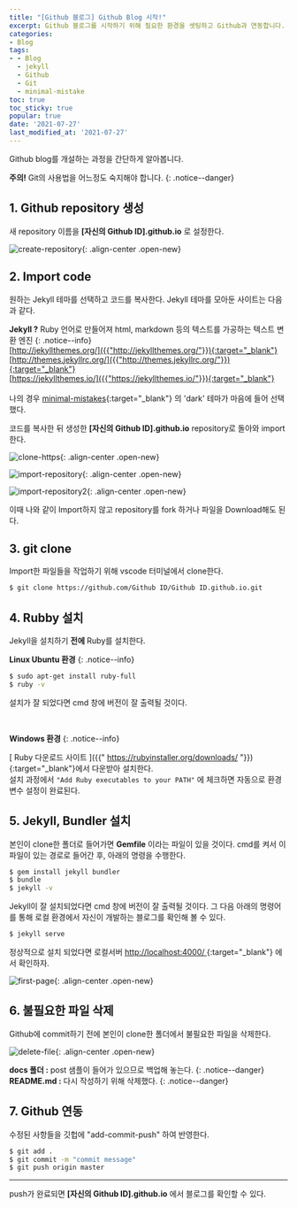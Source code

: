 ```yaml
---
title: "[Github 블로그] Github Blog 시작!"
excerpt: Github 블로그를 시작하기 위해 필요한 환경을 셋팅하고 Github과 연동합니다.
categories:
- Blog
tags:
- - Blog
  - jekyll
  - Github
  - Git
  - minimal-mistake
toc: true
toc_sticky: true
popular: true
date: '2021-07-27'
last_modified_at: '2021-07-27'
---
```


Github blog를 개설하는 과정을 간단하게 알아봅니다.

**주의!** Git의 사용법을 어느정도 숙지해야 합니다.
{: .notice--danger}

## 1. Github repository 생성
새 repository 이름을 **[자신의 Github ID].github.io** 로 설정한다.

![create-repository](https://user-images.githubusercontent.com/62803763/127294001-f4640a23-8c82-47b9-bb55-243c7157a5fb.PNG){: .align-center .open-new}

## 2. Import code
원하는 Jekyll 테마를 선택하고 코드를 복사한다. Jekyll 테마를 모아둔 사이트는 다음과 같다.

**Jekyll ?** Ruby 언어로 만들어져 html, markdown 등의 텍스트를 가공하는 텍스트 변환 엔진
{: .notice--info}
<br>
[http://jekyllthemes.org/]({{"http://jekyllthemes.org/"}}){:target="_blank"}<br>
[http://themes.jekyllrc.org/]({{"http://themes.jekyllrc.org/"}}){:target="_blank"}<br>
[https://jekyllthemes.io/]({{"https://jekyllthemes.io/"}}){:target="_blank"}<br>
<br>
나의 경우 [minimal-mistakes]({{"https://github.com/mmistakes/minimal-mistakes"}}){:target="_blank"} 의 'dark' 테마가 마음에 들어 선택했다.

코드를 복사한 뒤 생성한 **[자신의 Github ID].github.io** repository로 돌아와 import 한다.

![clone-https](https://user-images.githubusercontent.com/62803763/127293828-d60e753f-9aa8-4293-a9b9-2af122c8c66d.PNG){: .align-center .open-new}

![import-repository](https://user-images.githubusercontent.com/62803763/127293893-f7b72c9d-915f-45ef-b14b-9ee19273a4f6.PNG){: .align-center .open-new}

![import-repository2](https://user-images.githubusercontent.com/62803763/127293953-9ae44db5-abec-4273-90d0-6784d399e580.PNG){: .align-center .open-new}

이때 나와 같이 Import하지 않고 repository를 fork 하거나 파일을 Download해도 된다.

## 3. git clone
Import한 파일들을 작업하기 위해 vscode 터미널에서 clone한다.

```bash
$ git clone https://github.com/Github ID/Github ID.github.io.git
```

## 4. Rubby 설치
Jekyll을 설치하기 **전에** Ruby를 설치한다.

**Linux Ubuntu 환경** 
{: .notice--info}

```bash
$ sudo apt-get install ruby-full
$ ruby -v
```

설치가 잘 되었다면 cmd 창에 버전이 잘 출력될 것이다.

<br>

**Windows 환경** 
{: .notice--info}

[ Ruby 다운로드 사이트 ]({{" https://rubyinstaller.org/downloads/ "}}){:target="_blank"}에서 다운받아 설치한다.<br>
설치 과정에서 `"Add Ruby executables to your PATH"` 에 체크하면 자동으로 환경변수 설정이 완료된다.

## 5. Jekyll, Bundler 설치
본인이 clone한 폴더로 들어가면 **Gemfile** 이라는 파일이 있을 것이다. cmd를 켜서 이 파일이 있는 경로로 들어간 후, 아래의 명령을 수행한다.

```bash
$ gem install jekyll bundler
$ bundle
$ jekyll -v
```

Jekyll이 잘 설치되었다면 cmd 창에 버전이 잘 출력될 것이다. 
그 다음 아래의 명령어를 통해 로컬 환경에서 자신이 개발하는 블로그를 확인해 볼 수 있다.

```bash
$ jekyll serve
```

정상적으로 설치 되었다면 로컬서버 [http://localhost:4000/ ]({{"http://localhost:4000/"}}){:target="_blank"} 에서 확인하자.

![first-page](https://user-images.githubusercontent.com/62803763/127294147-7b1c13aa-6e30-4066-8e96-504d0ef6c4a0.PNG){: .align-center .open-new}

## 6. 불필요한 파일 삭제
Github에 commit하기 전에 본인이 clone한 폴더에서 불필요한 파일을 삭제한다.

![delete-file](https://user-images.githubusercontent.com/62803763/127295569-ea06e4f0-f4ae-47ce-ba1d-bc2ffc7b84d6.PNG){: .align-center .open-new}

**docs 폴더 :** post 샘플이 들어가 있으므로 백업해 놓는다.
{: .notice--danger}
**README.md :** 다시 작성하기 위해 삭제했다.
{: .notice--danger}

## 7. Github 연동
수정된 사항들을 깃헙에 "add-commit-push" 하여 반영한다.

```bash
$ git add .
$ git commit -m "commit message"
$ git push origin master
```

---
push가 완료되면 **[자신의 Github ID].github.io** 에서 블로그를 확인할 수 있다.